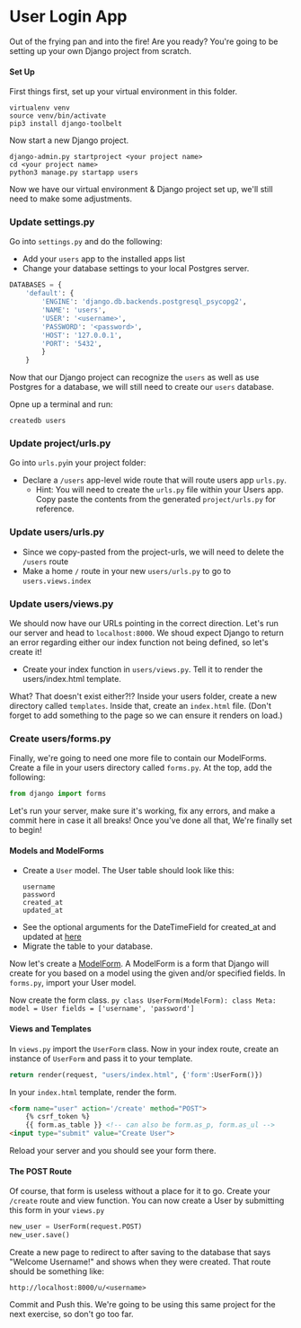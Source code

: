 User Login App
=================

Out of the frying pan and into the fire! Are you ready? You're going to be setting up your own Django project from scratch.

#### Set Up

First things first, set up your virtual environment in this folder.
```
virtualenv venv
source venv/bin/activate
pip3 install django-toolbelt
```
Now start a new Django project.
```
django-admin.py startproject <your project name>
cd <your project name>
python3 manage.py startapp users
```
Now we have our virtual environment & Django project set up, we'll still need to make some adjustments.

### Update settings.py 
Go into `settings.py` and do the following:
- Add your `users` app to the installed apps list
- Change your database settings to your local Postgres server.
```py
DATABASES = {
	'default': {
		'ENGINE': 'django.db.backends.postgresql_psycopg2',
		'NAME': 'users',
		'USER': '<username>',
		'PASSWORD': '<password>',
		'HOST': '127.0.0.1',
		'PORT': '5432',
		}
	}
```
Now that our Django project can recognize the `users` as well as use Postgres for a database, we will still need to create our `users` database.

Opne up a terminal and run:
```
createdb users
```
### Update project/urls.py 
Go into `urls.py`in your project folder:
- Declare a `/users` app-level wide route that will route users app `urls.py`.
     * Hint: You will need to create the `urls.py` file within your Users app. Copy paste the contents from the generated `project/urls.py` for reference.   

### Update users/urls.py
- Since we copy-pasted from the project-urls, we will need to delete the `/users` route 
- Make a home `/` route in your new `users/urls.py` to go to `users.views.index`

### Update users/views.py
We should now have our URLs pointing in the correct direction. Let's run our server and head to `localhost:8000`. We shoud expect Django to return an error regarding either our index function not being defined, so let's create it!
- Create your index function in `users/views.py`. Tell it to render the users/index.html template.

What? That doesn't exist either?!? Inside your users folder, create a new directory called `templates`. Inside that, create an `index.html` file. (Don't forget to add something to the page so we can ensure it renders on load.)


### Create users/forms.py
Finally, we're going to need one more file to contain our ModelForms. Create a file in your users directory called `forms.py`. At the top, add the following:
```py
from django import forms 
```
Let's run your server, make sure it's working, fix any errors, and make a commit here in case it all breaks! Once you've done all that, We're finally set to begin!

#### Models and ModelForms

- Create a `User` model. The User table should look like this:
    ```
    username
    password
    created_at
    updated_at
    ```
- See the optional arguments for the DateTimeField for created_at and updated at [here](https://docs.djangoproject.com/en/dev/ref/models/fields/#datetimefield)
- Migrate the table to your database.

Now let's create a [ModelForm](https://docs.djangoproject.com/en/dev/topics/forms/modelforms/#modelform). A ModelForm is a form that Django will create for you based on a model using the given and/or specified fields. In `forms.py`, import your User model.

Now create the form class.
    ```py
    class UserForm(ModelForm):
    		class Meta:
    				model = User
    				fields = ['username', 'password']
    ```

#### Views and Templates

In `views.py` import the `UserForm` class. Now in your index route, create an instance of `UserForm` and pass it to your template.
```py
return render(request, "users/index.html", {'form':UserForm()})
```
In your `index.html` template, render the form.
```html
<form name="user" action='/create' method="POST">
	{% csrf_token %}
	{{ form.as_table }} <!-- can also be form.as_p, form.as_ul -->
<input type="submit" value="Create User">
```
Reload your server and you should see your form there.

#### The POST Route

Of course, that form is useless without a place for it to go. Create your `/create` route and view function. You can now create a User by submitting this form in your `views.py`
```py
new_user = UserForm(request.POST)
new_user.save()
```
Create a new page to redirect to after saving to the database that says "Welcome Username!" and shows when they were created. That route should be something like:
```
http://localhost:8000/u/<username>
```
Commit and Push this. We're going to be using this same project for the next exercise, so don't go too far.
